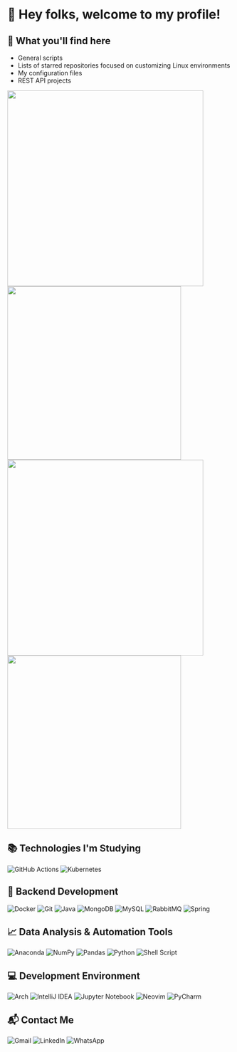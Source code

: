 # 👋 Hey folks, welcome to my profile!

## 📂 What you'll find here
- General scripts
- Lists of starred repositories focused on customizing Linux environments
- My configuration files
- REST API projects

<div>
  <img width="440px" src="https://github-readme-stats.vercel.app/api?username=esperanca-leonardo&show_icons=true&bg_color=0d1117&text_color=FFFFFF&title_color=39d353&icon_color=39d353&border_color=e4e2e2">
  <img width="390px" src="https://github-readme-stats.anuraghazra1.vercel.app/api/top-langs/?username=esperanca-leonardo&layout=compact&bg_color=0d1117&text_color=FFFFFF&title_color=39d353&icon_color=39d353"/>
  <img width="440px" src="https://github-readme-activity-graph.vercel.app/graph?username=esperanca-leonardo&bg_color=0d1117&point=39d353&line=0e4429&title_color=FFFFFF&area=true&color=FFFFFF&area_color=006d32&hide_title=false&radius=16">
 <img width="390px" src="https://github-readme-streak-stats.herokuapp.com/?user=esperanca-leonardo&theme=onedark&background=0D1117&ring=0E4429&stroke=FFFFFF&fire=39D353&currStreakNum=FFFFFF&sideNums=FFFFFF&currStreakLabel=FFFFFF&sideLabels=D9D9D9&dates=808080&excludeDaysLabel=FFFFFF" />
</div>

## 📚 Technologies I'm Studying
![GitHub Actions](https://img.shields.io/badge/github%20actions-%232671E5.svg?style=for-the-badge&logo=githubactions&logoColor=white)
![Kubernetes](https://img.shields.io/badge/kubernetes-%23326ce5.svg?style=for-the-badge&logo=kubernetes&logoColor=white)

## 🧩 Backend Development 
![Docker](https://img.shields.io/badge/docker-%230db7ed.svg?style=for-the-badge&logo=docker&logoColor=white)
![Git](https://img.shields.io/badge/GIT-E44C30?style=for-the-badge&logo=git&logoColor=white)
![Java](https://img.shields.io/badge/Java-ED8B00?style=for-the-badge&logo=openjdk&logoColor=white)
![MongoDB](https://img.shields.io/badge/MongoDB-4EA94B?style=for-the-badge&logo=mongodb&logoColor=white)
![MySQL](https://img.shields.io/badge/mysql-4479A1.svg?style=for-the-badge&logo=mysql&logoColor=white)
![RabbitMQ](https://img.shields.io/badge/rabbitmq-%23FF6600.svg?&style=for-the-badge&logo=rabbitmq&logoColor=white)
![Spring](https://img.shields.io/badge/spring-%236DB33F.svg?style=for-the-badge&logo=spring&logoColor=white)

## 📈 Data Analysis & Automation Tools
![Anaconda](https://img.shields.io/badge/Anaconda-%2344A833.svg?style=for-the-badge&logo=anaconda&logoColor=white)
![NumPy](https://img.shields.io/badge/numpy-%23013243.svg?style=for-the-badge&logo=numpy&logoColor=white)
![Pandas](https://img.shields.io/badge/pandas-%23150458.svg?style=for-the-badge&logo=pandas&logoColor=white)
![Python](https://img.shields.io/badge/Python-14354C?style=for-the-badge&logo=python&logoColor=white)
![Shell Script](https://img.shields.io/badge/shell_script-%23121011.svg?style=for-the-badge&logo=gnu-bash&logoColor=white)

## 💻 Development Environment
![Arch](https://img.shields.io/badge/Arch%20Linux-1793D1?logo=arch-linux&logoColor=fff&style=for-the-badge)
![IntelliJ IDEA](https://img.shields.io/badge/IntelliJIDEA-000000.svg?style=for-the-badge&logo=intellij-idea&logoColor=white)
![Jupyter Notebook](https://img.shields.io/badge/jupyter-%23FA0F00.svg?style=for-the-badge&logo=jupyter&logoColor=white)
![Neovim](https://img.shields.io/badge/NeoVim-%2357A143.svg?&style=for-the-badge&logo=neovim&logoColor=white)
![PyCharm](https://img.shields.io/badge/pycharm-143?style=for-the-badge&logo=pycharm&logoColor=black&color=black&labelColor=green)

## 📬 Contact Me
![Gmail](https://img.shields.io/badge/Gmail-D14836?style=for-the-badge&logo=gmail&logoColor=white)
![LinkedIn](https://img.shields.io/badge/linkedin-%230077B5.svg?style=for-the-badge&logo=linkedin&logoColor=white)
![WhatsApp](https://img.shields.io/badge/WhatsApp-25D366?style=for-the-badge&logo=whatsapp&logoColor=white)
